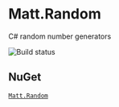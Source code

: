 # Matt.Random
C# random number generators

![Build status](https://switchigan.visualstudio.com/_apis/public/build/definitions/9e65584e-ff3f-4616-b1ab-5227abae1502/8/badge "Build status")

## NuGet

[```Matt.Random```](https://www.nuget.org/packages/Matt.Random/)
